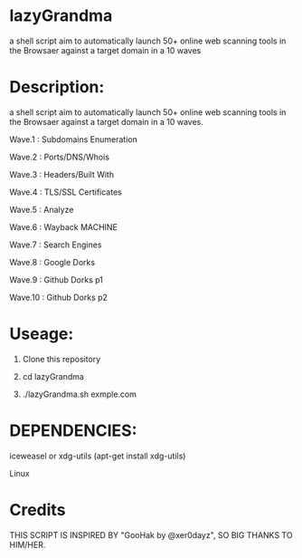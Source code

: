 # lazyGrandma
a shell script aim to automatically launch 50+ online web scanning tools in the Browsaer against a target domain in a 10 waves

# Description:
a shell script aim to automatically launch 50+ online web scanning tools in the Browsaer against a target domain in a 10 waves.

Wave.1 	: Subdomains Enumeration

Wave.2 	: Ports/DNS/Whois

Wave.3 	: Headers/Built With

Wave.4 	: TLS/SSL Certificates

Wave.5 	: Analyze

Wave.6 	: Wayback MACHINE

Wave.7 	: Search Engines

Wave.8 	: Google Dorks

Wave.9 	: Github Dorks p1

Wave.10 	: Github Dorks p2

# Useage:

1. Clone this repository

2. cd lazyGrandma

3. ./lazyGrandma.sh exmple.com


# DEPENDENCIES:
iceweasel or xdg-utils (apt-get install xdg-utils)

Linux

# Credits
THIS SCRIPT IS INSPIRED BY "GooHak by @xer0dayz", SO BIG THANKS TO HIM/HER.
